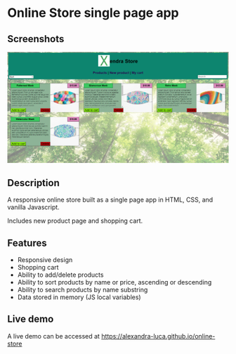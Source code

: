 # Online Store single page app

## Screenshots

![Desktop view](ss-online-store-desktop.PNG) 

## Description

A responsive online store built as a single page app in HTML, CSS, and vanilla Javascript.

Includes new product page and shopping cart.

## Features

* Responsive design
* Shopping cart
* Ability to add/delete products
* Ability to sort products by name or price, ascending or descending
* Ability to search products by name substring
* Data stored in memory (JS local variables)

## Live demo

A live demo can be accessed at https://alexandra-luca.github.io/online-store

